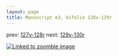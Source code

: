 ```yaml
---
layout: page
title: Manuscript e3, bifolio 128v-129r
---
```


prev: [127v-128r](../127v-128r/) next: [129v-130r](../129v-130r/)



[![Linked to zoomble image](http://www.homermultitext.org/iipsrv?IIIF=/project/homer/pyramidal/deepzoom/hmt/e3bifolio/v1/E3_128v_129r.tif/full/2000,/0/default.jpg)](http://www.homermultitext.org/ict2/?urn=urn:cite2:hmt:e3bifolio.v1:E3_128v_129r)

